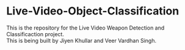 # Live-Video-Object-Classification
This is the repository for the Live Video Weapon Detection and Classificaction project.\
This is being built by Jiyen Khullar and Veer Vardhan Singh.
